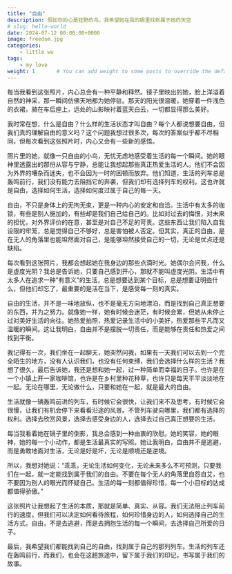 ```yaml
---
title: "自由"
description: 假如你的心是狂野的鸟，我希望她在我的眼里找到属于她的天空
# slug: hello-world
date: 2024-07-12 00:00:00+0000
image: freedom.jpg
categories:
    - little wu
tags:
    - my love
weight: 1       # You can add weight to some posts to override the default sorting (date descending)
---
```



每当我看到这张照片，内心总会有一种平静和释然。镜子里映出的她，脸上洋溢着自然的神采，那一瞬间仿佛天地都为她停驻。那天的阳光很温暖，她穿着一件浅色的衣裙，骑在车后座上，远处的山影映衬着蓝天白云，一切都显得那么美好。

我时常在想，什么是自由？什么样的生活状态才叫自由？每个人都说想要自由，但我们真的理解自由的意义吗？这个问题我想过很多次，每次的答案似乎都不尽相同，但每次看到这张照片时，内心又会有一些新的感悟。

照片里的她，就像一只自由的小鸟，无忧无虑地感受着生活的每一个瞬间。她的眼神里透露出的那份从容与宁静，总能让我想起那些真正热爱生活的人。他们不会因为外界的嘈杂而迷失，也不会因为一时的困顿而放弃。他们知道，生活的列车总是轰鸣前行，我们没有能力去阻挡它的奔袭，但我们却有选择列车的权利。这也许就是自由，选择如何生活，选择如何度过属于自己的每一天。

自由，不只是身体上的无拘无束，更是一种内心的安定和自洽。生活中有太多的枷锁，有些是别人施加的，有些却是我们自己给自己的。比如对过去的悔恨，对未来的担忧，对外界评价的在意，甚至是对自己不足的苛责。这些东西让我们陷入自我设限的牢笼，总是觉得自己不够好，总是害怕被人否定。但其实，真正的自由，是在无人的角落里也能坦然面对自己，是能够坦然接受自己的一切，无论是优点还是缺陷。

每次看到这张照片，我都会想起她在我身边的那些点滴时光。她偶尔会问我，什么是虚度光阴？我总是告诉她，只要自己感到开心，那就不能叫虚度光阴。生活中有太多人在追求一种"有意义"的生活，总是想要达到某个目标，总是想要证明些什么，但他们却忘了，最重要的是活在当下，是感受每一刻的真实。

自由的生活，并不是一味地放纵，也不是毫无方向地漂泊，而是找到自己真正想要的东西，并为之努力。就像她一样，她有时候会迷茫，有时候会累，但她从未停止过对美好生活的向往。她热爱拍照，热爱记录生活中的小美好，热爱那些平凡而又温暖的瞬间。这让我明白，自由并不是摆脱一切责任，而是能够在责任和热爱之间找到平衡。

我记得有一次，我们坐在一起聊天，她突然问我，如果有一天我们可以去到一个完全陌生的地方，没有人认识我们，也没有任何束缚，我们会选择什么样的生活？我想了很久，最后告诉她，我还是想和她一起，过一种简单而幸福的日子。也许是在一个小镇上开一家咖啡馆，也许是在乡村里种花种草，也许只是每天平平淡淡地在一起。无论在哪里，无论做什么，只要和她在一起，就是最大的自由。

生活就像一辆轰鸣前进的列车，有时候它会很快，让我们来不及思考，有时候它会很慢，让我们有机会停下来看看沿途的风景。不管列车驶向哪里，我们都有选择的权利。选择去欣赏风景，选择去感受身边的人，选择去过自己真正想要的生活。

每当我看着她在镜子里的倒影，我总会感到一种由衷的欣慰。她的笑容，她的眼神，她的每一个小动作，都是生活最真实的写照。她让我明白，自由并不是逃避，而是勇敢地面对生活，无论是好是坏，无论是顺境还是逆境。

所以，我想对她说：“乖乖，无论生活如何变化，无论未来多么不可预测，只要我们在一起，就一定能找到属于我们的自由。不要在每个无人的角落里自怨自艾，也不要因为别人的眼光而怀疑自己。生活的每一刻都值得珍惜，每一个小目标的达成都值得骄傲。”

这张照片让我想起了生活的本质，那就是简单、真实、从容。我们无法阻止列车前行的速度，但我们可以决定如何看待旅程，如何珍惜身边的人，如何选择自己的生活方式。自由，不是去逃避，而是去拥抱生活的每一个瞬间，去选择自己所爱的日子。

最后，我希望我们都能找到自己的自由，找到属于自己的那列列车。生活的列车还在轰鸣前行，而我们，也会在这趟旅途中，留下属于我们的印记，书写属于我们的故事。